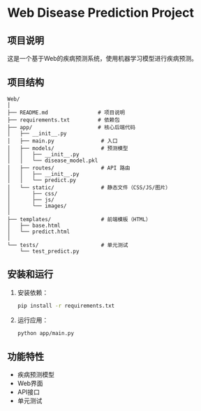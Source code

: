 # Web Disease Prediction Project

## 项目说明

这是一个基于Web的疾病预测系统，使用机器学习模型进行疾病预测。

## 项目结构

```
Web/
│
├── README.md                # 项目说明
├── requirements.txt         # 依赖包
├── app/                     # 核心后端代码
│   ├── __init__.py
│   ├── main.py               # 入口
│   ├── models/               # 预测模型
│   │   ├── __init__.py
│   │   └── disease_model.pkl
│   ├── routes/               # API 路由
│   │   ├── __init__.py
│   │   └── predict.py
│   └── static/               # 静态文件（CSS/JS/图片）
│       ├── css/
│       ├── js/
│       └── images/
│
├── templates/                # 前端模板（HTML）
│   ├── base.html
│   └── predict.html
│
└── tests/                    # 单元测试
    └── test_predict.py
```

## 安装和运行

1. 安装依赖：
   ```bash
   pip install -r requirements.txt
   ```

2. 运行应用：
   ```bash
   python app/main.py
   ```

## 功能特性

- 疾病预测模型
- Web界面
- API接口
- 单元测试

